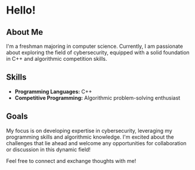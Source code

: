 # Hello! 

## About Me
I'm a freshman majoring in computer science. Currently, I am passionate about exploring the field of cybersecurity, equipped with a solid foundation in C++ and algorithmic competition skills.

## Skills
- **Programming Languages:** C++
- **Competitive Programming:** Algorithmic problem-solving enthusiast

## Goals
My focus is on developing expertise in cybersecurity, leveraging my programming skills and algorithmic knowledge. I'm excited about the challenges that lie ahead and welcome any opportunities for collaboration or discussion in this dynamic field!

Feel free to connect and exchange thoughts with me!

<!---
Satar07/Satar07 is a ✨ special ✨ repository because its `README.md` (this file) appears on your GitHub profile.
You can click the Preview link to take a look at your changes.
--->

